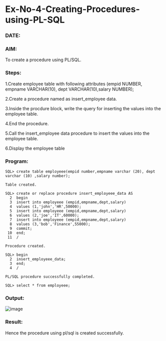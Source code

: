 # Ex-No-4-Creating-Procedures-using-PL-SQL
### DATE:
### AIM:
To create a procedure using PL/SQL.
### Steps:
1.Create employee table with following attributes (empid NUMBER, empname VARCHAR(10), dept VARCHAR(10),salary NUMBER);

2.Create a procedure named as insert_employee data.

3.Inside the procdure block, write the query for inserting the values into the employee table.

4.End the procedure.

5.Call the insert_employee data procedure to insert the values into the employee table.

6.Display the employee table

### Program:
```
SQL> create table employeee(empid number,empname varchar (20), dept varchar (10) ,salary number);

Table created.

SQL> create or replace procedure insert_employeee_data AS
  2  begin
  3  insert into employeee (empid,empname,dept,salary)
  4  values (1,'john','HR',50000);
  5  insert into employeee (empid,empname,dept,salary)
  6  values (2,'joe','IT',60000);
  7  insert into employeee (empid,empname,dept,salary)
  8  values (3,'bob','Finance',55000);
  9  commit;
 10  end;
 11  /

Procedure created.

SQL> begin
  2  insert_employeee_data;
  3  end;
  4  /

PL/SQL procedure successfully completed.

SQL> select * from employeee;
```
### Output:
![image](https://github.com/SandhiyaR1/Ex-No-4-Creating-Procedures-using-PL-SQL/assets/113497571/ce3c4b3a-e9ae-49b2-ad7b-565bdcc4c9bc)

### Result:
Hence the procedure using pl/sql is created successfully.
